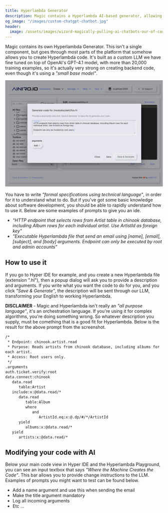 ```yaml
---
title: Hyperlambda Generator
description: Magic contains a Hyperlambda AI-based generator, allowing you to create your backend APIs using natural language.
og_image: "/images/custom-chatgpt-chatbot.jpg"
header:
  image: /assets/images/wizard-magically-pulling-ai-chatbots-our-of-cauldron.webp
---
```


Magic contains its own Hyperlambda Generator. This isn't a single component, but goes through most parts of the platform that somehow allows you to create Hyperlambda code. It's built as a custom LLM we have fine tuned on top of OpenAI's GPT-4.1 model, with more than 20,000 training examples, so it's actually very strong on creating backend code, even though it's using a _"small base model"_.

![Screenshot of the Hyperlambda Generator creating an HTTP CRUD endpoint](/assets/images/hyperlambda-generator.png)

You have to write _"formal specifications using technical language"_, in order for it to understand what to do. But if you've got some basic knowledge about software development, you should be able to rapidly understand how to use it. Below are some examples of prompts to give you an ide.

* _"HTTP endpoint that selects rows from Artist table in chinook database, including Album rows for each individual artist. Use ArtistId as foreign key"_
* _"Executable Hyperlambda file that send an email using [name], [email], [subject], and [body] arguments. Endpoint can only be executed by root and admin accounts"_

## How to use it

If you go to Hyper IDE for example, and you create a new Hyperlambda file (extension ".hl"), then a popup dialog will ask you to provide a description and arguments. If you write what you want the code to do for you, and you click _"Save & Generate"_, the description will be sent through our LLM, transforming your English to working Hyperlambda.

**DISCLAIMER** - Magic and Hyperlambda isn't really an _"all purpose language"_, it's an orchestration language. If you're using it for complex algorithms, you're doing something wrong. So whatever description you supply, must be comething that is a good fit for Hyperlambda. Below is the result for the above prompt from the screenshot.

```text
/*
 * Endpoint: chinook.artist.read
 * Purpose: Reads artists from chinook database, including albums for each artist.
 * Access: Root users only.
 */
.arguments
auth.ticket.verify:root
data.connect:chinook
   data.read
      table:Artist
   include:x:@data.read/*
      data.read
         table:Album
         where
            and
               ArtistId.eq:x:@.dp/#/*/ArtistId
      yield
         albums:x:@data.read/*
   yield
      artists:x:@data.read/*
```

## Modifying your code with AI

Below your main code view in Hyper IDE and the Hyperlambda Playground, you can see an input textbox that says _"Where the Machine Creates the Code"_. This bar allows you to provide change instructions to the LLM. Examples of prompts you might want to test can be found below.

* Add a name argument and use this when sending the email
* Make the title argument mandatory
* Log all incoming arguments
* Etc ...
